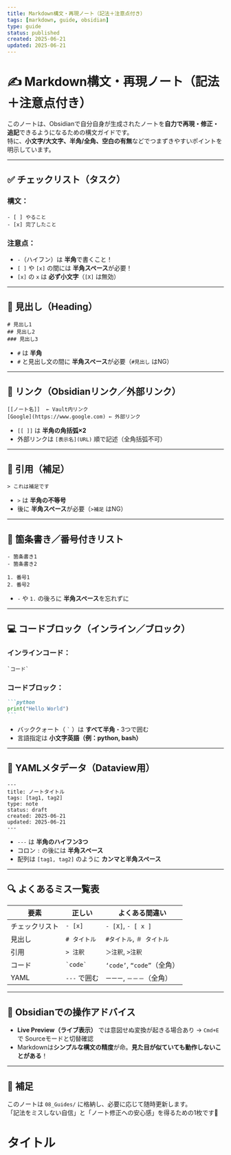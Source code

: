 ```yaml
---
title: Markdown構文・再現ノート（記法＋注意点付き）
tags: [markdown, guide, obsidian]
type: guide
status: published
created: 2025-06-21
updated: 2025-06-21
---
```


# ✍️ Markdown構文・再現ノート（記法＋注意点付き）

このノートは、Obsidianで自分自身が生成されたノートを**自力で再現・修正・追記**できるようになるための構文ガイドです。  
特に、**小文字/大文字、半角/全角、空白の有無**などでつまずきやすいポイントを明示しています。

---

## ✅ チェックリスト（タスク）

### 構文：
```
- [ ] やること
- [x] 完了したこと
```

### 注意点：
- `-`（ハイフン）は **半角**で書くこと！
- `[ ]` や `[x]` の間には **半角スペース**が必要！
- `[x]` の `x` は **必ず小文字**（`[X]` は無効）

---

## 🔢 見出し（Heading）

```
# 見出し1
## 見出し2
### 見出し3
```

- `#` は **半角**
- `#` と見出し文の間に **半角スペース**が必要（`#見出し` はNG）

---

## 🔗 リンク（Obsidianリンク／外部リンク）

```
[[ノート名]]  ← Vault内リンク
[Google](https://www.google.com) ← 外部リンク
```

- `[[ ]]` は **半角の角括弧×2**
- 外部リンクは `[表示名](URL)` 順で記述（全角括弧不可）

---

## 💬 引用（補足）

```
> これは補足です
```

- `>` は **半角の不等号**
- 後に **半角スペース**が必要（`>補足` はNG）

---

## 📌 箇条書き／番号付きリスト

```
- 箇条書き1
- 箇条書き2

1. 番号1
2. 番号2
```

- `-` や `1.` の後ろに **半角スペース**を忘れずに

---

## 💻 コードブロック（インライン／ブロック）

### インラインコード：
```
`コード`
```

### コードブロック：
````markdown
```python
print("Hello World")
```
````

- バッククォート（ `` ` `` ）は **すべて半角**・3つで囲む
- 言語指定は **小文字英語（例：python, bash）**

---

## 📄 YAMLメタデータ（Dataview用）

```
---
title: ノートタイトル
tags: [tag1, tag2]
type: note
status: draft
created: 2025-06-21
updated: 2025-06-21
---
```

- `---` は **半角のハイフン3つ**
- コロン `:` の後には **半角スペース**
- 配列は `[tag1, tag2]` のように **カンマと半角スペース**

---

## 🔍 よくあるミス一覧表

| 要素 | 正しい | よくある間違い |
|------|--------|----------------|
| チェックリスト | `- [x]` | `- [X]`, `- [ x ]` |
| 見出し | `# タイトル` | `#タイトル`, `＃ タイトル` |
| 引用 | `> 注釈` | `＞注釈`, `>注釈` |
| コード | `` `code` `` | `‘code’`, `“code”`（全角） |
| YAML | `---` で囲む | `ーーー`, `－－－`（全角） |

---

## 🧠 Obsidianでの操作アドバイス

- **Live Preview（ライブ表示）** では意図せぬ変換が起きる場合あり → `Cmd+E` で Sourceモードと切替確認
- Markdownは**シンプルな構文の精度**が命。**見た目が似ていても動作しないことがある**！

---

## 🏁 補足

このノートは `08_Guides/` に格納し、必要に応じて随時更新します。  
「記法をミスしない自信」と「ノート修正への安心感」を得るための1枚です📘

# タイトル
